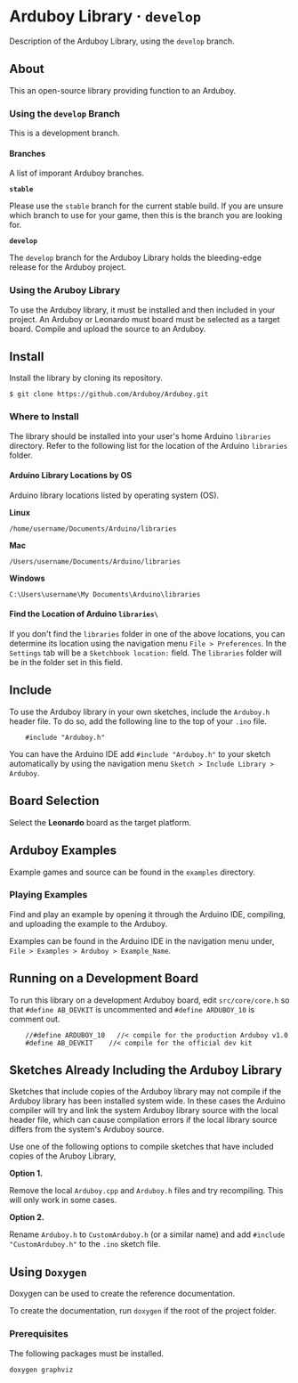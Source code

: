 Arduboy Library · `develop`
===============

Description of the Arduboy Library, using the `develop` branch.

## About

This an open-source library providing function to an Arduboy.

### Using the `develop` Branch

This is a development branch. 

#### Branches
A list of imporant Arduboy branches.

**`stable`**

Please use the `stable` branch for the current stable build. If you are unsure
which branch to use for your game, then this is the branch you are looking for.

**`develop`**

The `develop` branch for the Arduboy Library holds the bleeding-edge release
for the Arduboy project.

### Using the Aruboy Library

To use the Arduboy library, it must be installed and then included in your
project. An Arduboy or Leonardo must board must be selected as a target board.
Compile and upload the source to an Arduboy.

## Install

Install the library by cloning its repository.

    $ git clone https://github.com/Arduboy/Arduboy.git

### Where to Install

The library should be installed into your user's home Arduino `libraries`
directory. Refer to the following list for the location of the Arduino
`libraries` folder.

#### Arduino Library Locations by OS

Arduino library locations listed by operating system (OS).

**Linux**

    /home/username/Documents/Arduino/libraries

**Mac**

    /Users/username/Documents/Arduino/libraries

**Windows**

    C:\Users\username\My Documents\Arduino\libraries

#### Find the Location of Arduino `libraries\`

If you don't find the `libraries` folder in one of the above locations, you can
determine its location using the navigation menu `File > Preferences`. In the
`Settings` tab will be a `Sketchbook location:` field. The `libraries` folder
will be in the folder set in this field.

## Include

To use the Arduboy library in your own sketches, include the `Arduboy.h` header
file. To do so, add the following line to the top of your `.ino` file.

~~~~~~~~~~~~~~~{.cpp}
    #include "Arduboy.h"
~~~~~~~~~~~~~~~

You can have the Arduino IDE add `#include "Arduboy.h"` to your sketch 
automatically by using the navigation menu `Sketch > Include Library > Arduboy`.

## Board Selection

Select the **Leonardo** board as the target platform.

## Arduboy Examples

Example games and source can be found in the `examples` directory.

### Playing Examples

Find and play an example by opening it through the Arduino IDE, compiling, 
and uploading the example to the Arduboy.

Examples can be found in the Arduino IDE in the navigation menu under, 
`File > Examples > Arduboy > Example_Name`.

## Running on a Development Board

To run this library on a development Arduboy board, edit `src/core/core.h` so 
that `#define AB_DEVKIT` is uncommented and `#define ARDUBOY_10` is comment out.

~~~~~~~~~~~~~~~{.cpp}
    //#define ARDUBOY_10   //< compile for the production Arduboy v1.0
    #define AB_DEVKIT    //< compile for the official dev kit
~~~~~~~~~~~~~~~

## Sketches Already Including the Arduboy Library

Sketches that include copies of the Arduboy library may not compile if the
Arduboy library has been installed system wide. In these cases the Arduino 
compiler will try and link the system Arduboy library source with the local 
header file, which can cause compilation errors if the local library source 
differs from the system's Arduboy source.

Use one of the following options to compile sketches that have included copies
of the Aruboy Library,

**Option 1.**

Remove the local `Arduboy.cpp` and `Arduboy.h` files and try recompiling. 
This will only work in some cases.

**Option 2.**

Rename `Arduboy.h` to `CustomArduboy.h` (or a similar name) and add
`#include "CustomArduboy.h"` to the `.ino` sketch file. 

## Using `Doxygen`

Doxygen can be used to create the reference documentation.

To create the documentation, run `doxygen` if the root of the project folder.

### Prerequisites

The following packages must be installed.

    doxygen graphviz
